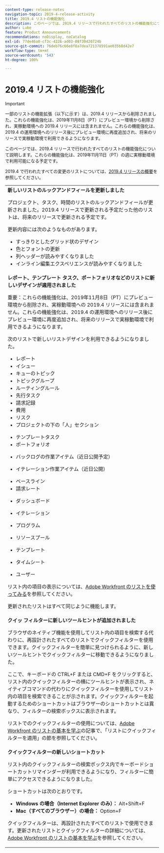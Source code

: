```yaml
---
content-type: release-notes
navigation-topic: 2019-4-release-activity
title: 2019.4 リストの機能強化
description: このページでは、2019.4 リリースで行われたすべてのリストの機能強化について説明します。これらの機能強化は、2019年11月11日（PT）の週に実稼動環境で利用可能になる予定です。
author: Luke
feature: Product Announcements
recommendations: noDisplay, noCatalog
exl-id: 77de46a0-cf3c-4226-ad03-08f30420724b
source-git-commit: 76deb76c66e8f8a7dea721378591ae035b8d42e7
workflow-type: tm+mt
source-wordcount: '543'
ht-degree: 100%

---
```


# 2019.4 リストの機能強化

>[!IMPORTANT]
>
>一部のリストの機能拡張（以下に示す）は、2019.4 リリースから削除されました。これらの機能強化は、2019年11月8日（PT）にプレビュー環境から削除され、実稼動環境への 2019.4 リリースには含まれません。これらの機能強化は、2019.4 の運用環境へのリリース後にプレビュー環境に再度追加され、将来のリリースで実稼動環境で利用できるようになります。

このページでは、2019.4 リリースで行われたすべてのリストの機能強化について説明します。これらの機能強化は、2019年11月11日（PT）の週に実稼動環境で利用可能になる予定です。

2019.4 で行われたすべての変更のリストについては、[2019.4 リリースの概要](../../../../product-announcements/product-releases/quarterly-release-archive/2019.4-release-activity/2019.4-release-activity-overview.md)を参照してください。

<table style="table-layout:auto"> 
 <col> 
 <tbody> 
  <tr> 
   <td><strong>新しいリストのルックアンドフィールを更新しました</strong> <p>プロジェクト、タスク、時間のリストのルックアンドフィールが更新されました。2019.4 リリースで更新される予定だった他のリストは、将来のリリースで更新される予定です。</p> <p>更新内容には次のようなものがあります。</p> 
    <ul> 
     <li>すっきりとしたグリッド状のデザイン</li> 
     <li>色とフォントの更新</li> 
     <li>列ヘッダーが読みやすくなりました</li> 
     <li>インライン編集エクスペリエンスが読みやすくなりました</li> 
    </ul> </td> 
  </tr> 
  <tr> 
   <td><strong>レポート、テンプレート タスク、ポートフォリオなどのリストに新しいデザインが適用されました</strong> <p>重要：これらの機能強化は、2019年11月8日（PT）にプレビュー環境から削除され、実稼動環境への 2019.4 リリースには含まれません。これらの機能強化は、2019.4 の運用環境へのリリース後にプレビュー環境に再度追加され、将来のリリースで実稼動環境で利用できるようになります。</p> <p>次のリストで新しいリストデザインを利用できるようになりました。</p> 
    <ul> 
     <li>レポート </li> 
     <li>イシュー</li> 
     <li>キューのトピック </li> 
     <li>トピックグループ </li> 
     <li>ルーティングルール </li> 
     <li>先行タスク </li> 
     <li>請求記録 </li> 
     <li>費用 </li> 
     <li>リスク </li> 
     <li>プロジェクトの下の「人」セクション </li> 
    </ul> 
    <ul> 
     <li>テンプレートタスク </li> 
     <li>ポートフォリオ </li> 
     <li> <p>バックログの作業アイテム（近日公開予定）</p> </li> 
     <li> <p>イテレーション作業アイテム（近日公開） </p> </li> 
     <li>ベースライン </li> 
     <li>請求レート </li> 
     <li> <p>ダッシュボード </p> </li> 
     <li> <p>イテレーション </p> </li> 
     <li> <p>プログラム </p> </li> 
     <li> <p>リソースプール </p> </li> 
     <li> <p>テンプレート </p> </li> 
     <li> <p>タイムシート </p> </li> 
     <li> <p>ユーザー </p> </li> 
    </ul> <p>リスト内の項目の表示については、<a href="../../../../workfront-basics/navigate-workfront/use-lists/view-items-in-a-list.md" class="MCXref xref" xrefformat="{para}">Adobe Workfront のリストを使ってみる</a>を参照してください。</p> <p>更新されたリストはすべて同じように機能します。 </p> </td> 
  </tr> 
  <tr> 
   <td> 
    <div> 
     <strong>クイッ フィルターに新しいツールヒントが追加されました</strong> 
     <p> ブラウザのネイティブ機能を使用してリスト内の項目を検索する代わりに、再設計されたすべてのリストでクイックフィルターを使用できます。クイックフィルターを簡単に見つけられるように、新しいツールヒントでクイックフィルターに移動できるようになりました。</p> 
     <p>ここで、キーボードの CTRL+F または CMD+F をクリックすると、リスト内のクイックフィルターの横にツールヒントが表示され、ネイティブコマンドの代わりにクイックフィルターを使用してリスト内の項目を検索できることが示されます。クイックフィルターを起動するためのショートカットはブラウザーのショートカットとは異なり、フィルターの検索ボックスに表示されます。</p> 
     <p>リストでのクイックフィルターの使用については、<a href="../../../../workfront-basics/navigate-workfront/use-lists/view-items-in-a-list.md" class="MCXref xref" xrefformat="{para}">Adobe Workfront のリストの基本を学ぶ</a>の記事で、「リストにクイックフィルターを適用」の節を参照してください。</p> 
    </div> </td> 
  </tr> 
  <tr> 
   <td> 
    <div> 
     <strong>クイックフィルターの新しいショートカット</strong> 
     <p>リスト内のクイックフィルターの検索ボックス内でキーボードショートカットリマインダーが利用できるようになり、フィルターに簡単にアクセスできるようになりました。 </p> 
     <p>ショートカットは次のとおりです。</p> 
     <ul> 
      <li><strong>Windows の場合（Internet Explorer のみ）：</strong> Alt+Shift+F</li> 
      <li><strong>Mac（すべてのブラウザー）の場合：</strong> Option+F</li> 
     </ul> 
     <p>クイックフィルターは、再設計されたすべてのリストで使用できます。更新されたリストとクイックフィルターの詳細については、<a href="../../../../workfront-basics/navigate-workfront/use-lists/view-items-in-a-list.md" class="MCXref xref" xrefformat="{para}">Adobe Workfront のリストの基本を学ぶ</a>を参照してください。</p>
    </div> </td> 
  </tr> 
 </tbody> 
</table>
